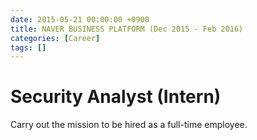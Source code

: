 ```yaml
---
date: 2015-05-21 00:00:00 +0900
title: NAVER BUSINESS PLATFORM (Dec 2015 - Feb 2016)
categories: [Career]
tags: []
---
```


# Security Analyst (Intern)

Carry out the mission to be hired as a full-time employee.